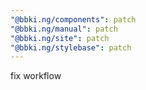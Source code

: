 ```yaml
---
"@bbki.ng/components": patch
"@bbki.ng/manual": patch
"@bbki.ng/site": patch
"@bbki.ng/stylebase": patch
---
```


fix workflow

